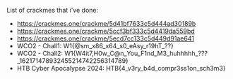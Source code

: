 List of crackmes that i've done:
- https://crackmes.one/crackme/5d41bf7633c5d444ad30189b
- https://crackmes.one/crackme/5ccf3bf333c5d4419da559bd
- https://crackmes.one/crackme/5ecd7cc133c5d449d91ae641
- WCO2 - Chall1: W1{@sm_x86_x64_s0_eAsy_r19hT_??}
- WCO2 - Chall2: W1{W4it7,H0w_C@n_You_F1nd_M3_huhhhhh_???_162171478932455214742256314789}
- HTB Cyber Apocalypse 2024: HTB{4_v3ry_b4d_compr3ss1on_sch3m3}
